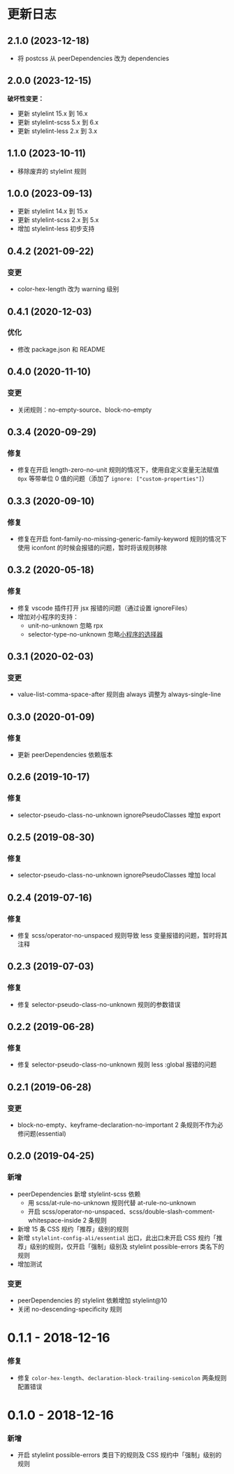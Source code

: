 # 更新日志

## 2.1.0 (2023-12-18)

- 将 postcss 从 peerDependencies 改为 dependencies

## 2.0.0 (2023-12-15)

**破坏性变更：**

- 更新 stylelint 15.x 到 16.x
- 更新 stylelint-scss 5.x 到 6.x
- 更新 stylelint-less 2.x 到 3.x

## 1.1.0 (2023-10-11)

- 移除废弃的 stylelint 规则

## 1.0.0 (2023-09-13)

- 更新 stylelint 14.x 到 15.x
- 更新 stylelint-scss 2.x 到 5.x
- 增加 stylelint-less 初步支持

## 0.4.2 (2021-09-22)

### 变更

- color-hex-length 改为 warning 级别

## 0.4.1 (2020-12-03)

### 优化

- 修改 package.json 和 README

## 0.4.0 (2020-11-10)

### 变更

- 关闭规则：no-empty-source、block-no-empty

## 0.3.4 (2020-09-29)

### 修复

- 修复在开启 length-zero-no-unit 规则的情况下，使用自定义变量无法赋值 `0px` 等带单位 0 值的问题（添加了 `ignore: ["custom-properties"]`）

## 0.3.3 (2020-09-10)

### 修复

- 修复在开启 font-family-no-missing-generic-family-keyword 规则的情况下使用 iconfont 的时候会报错的问题，暂时将该规则移除

## 0.3.2 (2020-05-18)

### 修复

- 修复 vscode 插件打开 jsx 报错的问题（通过设置 ignoreFiles）
- 增加对小程序的支持：
  - unit-no-unknown 忽略 rpx
  - selector-type-no-unknown 忽略[小程序的选择器](https://opendocs.alipay.com/mini/component/overview-info)

## 0.3.1 (2020-02-03)

### 变更

- value-list-comma-space-after 规则由 always 调整为 always-single-line

## 0.3.0 (2020-01-09)

### 修复

- 更新 peerDependencies 依赖版本

## 0.2.6 (2019-10-17)

### 修复

- selector-pseudo-class-no-unknown ignorePseudoClasses 增加 export

## 0.2.5 (2019-08-30)

### 修复

- selector-pseudo-class-no-unknown ignorePseudoClasses 增加 local

## 0.2.4 (2019-07-16)

### 修复

- 修复 scss/operator-no-unspaced 规则导致 less 变量报错的问题，暂时将其注释

## 0.2.3 (2019-07-03)

### 修复

- 修复 selector-pseudo-class-no-unknown 规则的参数错误

## 0.2.2 (2019-06-28)

### 修复

- 修复 selector-pseudo-class-no-unknown 规则 less :global 报错的问题

## 0.2.1 (2019-06-28)

### 变更

- block-no-empty、keyframe-declaration-no-important 2 条规则不作为必修问题(essential)

## 0.2.0 (2019-04-25)

### 新增

- peerDependencies 新增 stylelint-scss 依赖
  - 用 scss/at-rule-no-unknown 规则代替 at-rule-no-unknown
  - 开启 scss/operator-no-unspaced、scss/double-slash-comment-whitespace-inside 2 条规则
- 新增 15 条 CSS 规约「推荐」级别的规则
- 新增 `stylelint-config-ali/essential` 出口，此出口未开启 CSS 规约「推荐」级别的规则，仅开启「强制」级别及 stylelint possible-errors 类名下的规则
- 增加测试

### 变更

- peerDependencies 的 stylelint 依赖增加 stylelint@10
- 关闭 no-descending-specificity 规则

# 0.1.1 - 2018-12-16

### 修复

- 修复 `color-hex-length`、`declaration-block-trailing-semicolon` 两条规则配置错误

# 0.1.0 - 2018-12-16

### 新增

- 开启 stylelint possible-errors 类目下的规则及 CSS 规约中「强制」级别的规则
